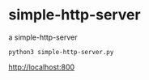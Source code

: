 # simple-http-server

a simple-http-server

``` shell
python3 simple-http-server.py
```

[http://localhost:800](http://localhost:800])
